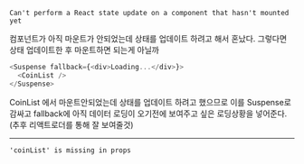 ```
Can't perform a React state update on a component that hasn't mounted yet
```

컴포넌트가 아직 마운트가 안되었는데 상태를 업데이트 하려고 해서 혼났다.
그렇다면 상태 업데이트한 후 마운트하면 되는게 아닐까

```javascript
<Suspense fallback={<div>Loading...</div>}>
  <CoinList />
</Suspense>
```

CoinList 에서 마운트안되었는데 상태를 업데이트 하려고 했으므로
이를 Suspense로 감싸고 fallback에 아직 데이터 로딩이 오기전에 보여주고 싶은 로딩상황을 넣어준다. (추후 리액트로더를 통해 잘 보여줄것)

---

```
'coinList' is missing in props
```
